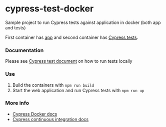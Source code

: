 # cypress-test-docker

Sample project to run Cypress tests against application in docker (both app and tests)

First container has [app](oos-ca/Dockerfile) and second container has [Cypress tests](e2e/Dockerfile).

### Documentation

Please see [Cypress test document](e2e/README.md) on how to run tests locally


### Use

1) Build the containers with `npm run build`
2) Start the web application and run Cypress tests with `npm run up`

### More info

- [Cypress Docker docs](https://on.cypress.io/docker)
- [Cypress continuous integration docs](https://on.cypress.io/ci)

